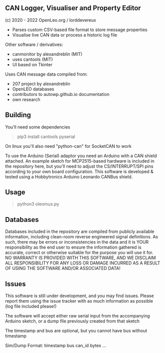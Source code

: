 CAN Logger, Visualiser and Property Editor 
------------------------------------------

(c) 2020 - 2022 OpenLeo.org / lorddevereux

- Parses custom CSV-based file format to store message properties
- Visualise live CAN data or process a historic log file

Other software / derivatives:
- canmonitor by alexandreblin (MIT)
- uses cantools (MIT)
- UI based on Tkinter

Uses CAN message data compiled from:
- 207 project by alexandreblin 
- OpenLEO databases
- contributors to autowp.github.io documentation
- own research

Building
--------
You'll need some dependencies

> pip3 install cantools pyserial

On linux you'll also need "python-can" for SocketCAN to work

To use the Arduino (Serial) adaptor you need an Arduino with a CAN shield attached. An example sketch for MCP2515-based hardware is included in the repository here, but you'll need to adjust the CS/INTERRUPT/SPI pins according to your own board configuration. This software is developed & tested using a Hobbytronics Arduino Leonardo CANBus shield.

Usage
-----
> python3 oleomux.py

Databases
---------
Databases included in the repository are compiled from publicly available information, including clean-room reverse engineered signal definitions. As such, there may be errors or inconsistencies in the data and it is YOUR responsibility as the end user to ensure the information gathered is accurate, correct or otherwise suitable for the purpose you will use it for. NO WARRANTY IS PROVIDED WITH THIS SOFTWARE, AND WE DISCLAIM ALL RESPONSIBILITY FOR ANY LOSS OR DAMAGE INCURRED AS A RESULT OF USING THE SOFTWARE AND/OR ASSOCIATED DATA!

Issues
------
This software is still under development, and you may find issues. Please report them using the issue tracker with as much information as possible (log file included please!)

The software will accept either raw serial input from the accompanying
Arduino sketch, or a dump file previously created from that sketch

The timestamp and bus are optional, but you cannot have bus without timestamp

Sim/Dump Format: timestamp bus can_id bytes ...